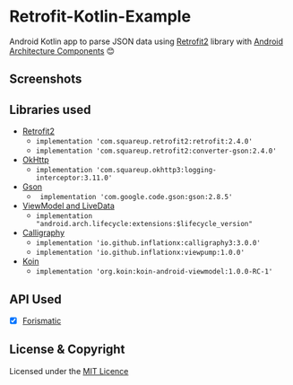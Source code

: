 # Retrofit-Kotlin-Example
Android Kotlin app to parse JSON data using [Retrofit2](https://github.com/square/retrofit) library with [Android Architecture Components](https://developer.android.com/topic/libraries/architecture/) :blush:

## Screenshots

## Libraries used
* [Retrofit2](https://github.com/square/retrofit) 
  * `implementation 'com.squareup.retrofit2:retrofit:2.4.0'`
  * `implementation 'com.squareup.retrofit2:converter-gson:2.4.0'`  
* [OkHttp](https://github.com/square/okhttp)
  * `implementation 'com.squareup.okhttp3:logging-interceptor:3.11.0'`  
* [Gson](https://github.com/google/gson)
  * ` implementation 'com.google.code.gson:gson:2.8.5'`  
* [ViewModel and LiveData](https://developer.android.com/topic/libraries/architecture/adding-components)
    * `implementation "android.arch.lifecycle:extensions:$lifecycle_version"`
* [Calligraphy](https://github.com/InflationX/Calligraphy)
    * `implementation 'io.github.inflationx:calligraphy3:3.0.0'`
    * `implementation 'io.github.inflationx:viewpump:1.0.0'`
* [Koin](https://github.com/InsertKoinIO/koin)
    * `implementation 'org.koin:koin-android-viewmodel:1.0.0-RC-1'`
    
## API Used
- [x] [Forismatic](http://forismatic.com/en/api/)

## License & Copyright
Licensed under the [MIT Licence](LICENSE)
